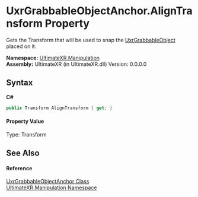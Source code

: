 # UxrGrabbableObjectAnchor.AlignTransform Property 
 

Gets the Transform that will be used to snap the <a href="T_UltimateXR_Manipulation_UxrGrabbableObject">UxrGrabbableObject</a> placed on it.

**Namespace:**&nbsp;<a href="N_UltimateXR_Manipulation">UltimateXR.Manipulation</a><br />**Assembly:**&nbsp;UltimateXR (in UltimateXR.dll) Version: 0.0.0.0

## Syntax

**C#**<br />
``` C#
public Transform AlignTransform { get; }
```


#### Property Value
Type: Transform

## See Also


#### Reference
<a href="T_UltimateXR_Manipulation_UxrGrabbableObjectAnchor">UxrGrabbableObjectAnchor Class</a><br /><a href="N_UltimateXR_Manipulation">UltimateXR.Manipulation Namespace</a><br />